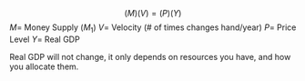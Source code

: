 $$(M)(V)=(P)(Y)$$
$M=$ Money Supply $(M_1)$
$V=$ Velocity (# of times changes hand/year)
$P=$ Price Level
$Y =$ Real GDP

Real GDP will not change, it only depends on resources you have, and how you allocate them.